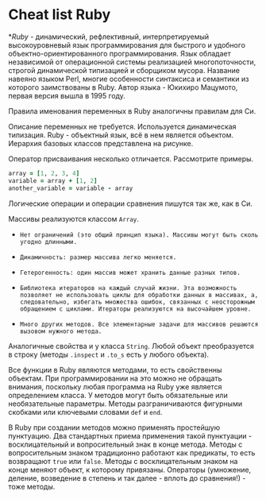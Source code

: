 # Cheat list Ruby

**Ruby* - динамический, рефлективный, интерпретируемый высокоуровневый язык программирования для быстрого и удобного объектно-ориентированного программирования. Язык обладает независимой от операционной системы реализацией многопоточности, строгой динамической типизацией и сборщиком мусора. Название навеяно языком Perl, многие особенности синтаксиса и семантики из которого заимствованы в Ruby. Автор языка - Юкихиро Мацумото, первая версия вышла в 1995 году.

Правила именования переменных в Ruby аналогичны правилам для Си. 

Описание переменных не требуется. Используется динамическая типизация. Ruby - объектный язык, всё в нем является объектом.
Иерархия базовых классов представлена на рисунке.
		
Оператор присваивания несколько отличается. Рассмотрите примеры.

```Ruby
array = [1, 2, 3, 4]
variable = array + [1, 2]
another_variable = variable - array
```

Логические операции и операции сравнения пишутся так же, как в Си.

Массивы реализуются классом `Array`. 
-     Нет ограничений (это общий принцип языка). Массивы могут быть сколь угодно длинными.
-     Динамичность: размер массива легко меняется.
-     Гетерогенность: один массив может хранить данные разных типов.
-     Библиотека итераторов на каждый случай жизни. Эта возможность позволяет не использовать циклы для обработки данных в массивах, а, следовательно, избегать множества ошибок, связанных с неосторожным обращением с циклами. Итераторы реализуются на высочайшем уровне.
-     Много других методов. Все элементарные задачи для массивов решаются вызовом нужного метода.

Аналогичные свойства и у класса `String`. Любой объект преобразуется в строку (методы `.inspect` и `.to_s` есть у любого объекта).

Все функции в Ruby являются методами, то есть свойственны объектам. При программировании на это можно не обращать внимания, поскольку любая программа на Ruby уже является определением класса. У методов могут быть обязательные или необязательные параметры. Методы разграничиваются фигурными скобками или ключевыми словами `def` и `end`.

В Ruby при создании методов можно применять простейшую пунктуацию. Два стандартных приема применения такой пунктуации - восклицательный и вопросительный знак в конце метода. Методы с вопросительным знаком традиционно работают как предикаты, то есть возвращают `true` или `false`. Методы с восклицательным знаком на конце меняют объект, к которому привязаны. Операторы (умножение, деление, возведение в степень и так далее - вплоть до сравнения!) - тоже методы. 